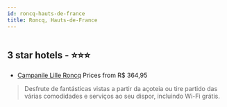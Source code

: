 ```yaml
---
id: roncq-hauts-de-france
title: Roncq, Hauts-de-France
---
```


<center><img src="https://i.travelapi.com/hotels/2000000/1160000/1150100/1150054/7838db16_z.jpg" alt="" /></center>


##  3 star hotels - ⭐️⭐️⭐️

-    [Campanile Lille Roncq](https://us.hurb.com/hotels/roncq/campanile-lille-roncq-HT-LPKT?cmp=18055) Prices from R$ 364,95
   > Desfrute de fantásticas vistas a partir da açoteia ou tire partido das várias comodidades e serviços ao seu dispor, incluindo Wi-Fi grátis.

